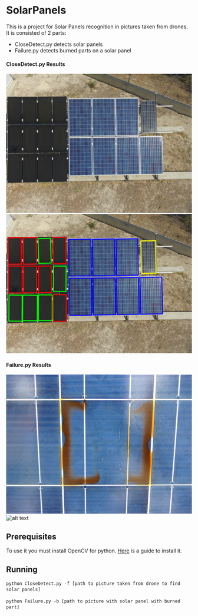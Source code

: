 # SolarPanels
This is a project for Solar Panels recognition in pictures taken from drones.
It is consisted of 2 parts:
- CloseDetect.py detects solar panels 
- Failure.py detects burned parts on a solar panel

#### CloseDetect.py Results
![alt text](./ReadmePictures/konta8.jpg "Prin")
![alt text](./ReadmePictures/CloseDetectResult0.jpg "Meta")


#### Failure.py Results
![alt text](./ReadmePictures/broken2.jpg "Prin")
![alt text](./ReadmePictures/FailureResult.jpg "Meta")

## Prerequisites
To use it you must install OpenCV for python.
[Here](https://www.pyimagesearch.com/2016/10/24/ubuntu-16-04-how-to-install-opencv/) is a guide to install it.

## Running 
```
python CloseDetect.py -f [path to picture taken from drone to find solar panels]

python Failure.py -b [path to picture with solar panel with burned part]
```